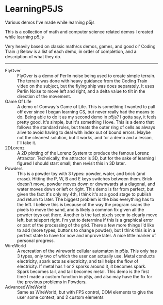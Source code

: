 # LearningP5JS
Various demos I've made while learning p5js

This is a collection of math and computer science related demos I created while learning p5.js

Very heavily based on classic math/cs demos, games, and good ol' Coding Train :)
Below is a list of each demo, in order of completion, and a description of what they do.

-------

<dl>
<dt>FlyOver</dt>
<dd>FlyOver is a demo of Perlin noise being used to create simple terrain. The terrain was done with heavy guidance from the Coding Train video on the subject, but the flying ship was does separately. It uses Perlin Noise to move left and right, and a delta value to tilt in the direction of the movement.</dd>
<dt>Game Of Life</dt>
<dd>A demo of Conway's Game of Life. This is something I wanted to pull off ever since I began learning CS, but never really had the means to do. Being able to do it as my second demo in p5js? I gotta say, it feels pretty good. It's simple, but it's something I love. This is a demo that follows the standard rules, but treats the outer ring of cells as always alive to avoid having to deal with index out of bound errors. Maybe not the cleanest solution, but it works, and for a demo and a lesson, I'll take it.</dd>
<dt>2DLorenz</dt>
<dd>A 2D plotting of the Lorenz System to produce the famous Lorenz Attractor. Technically, the attractor is 3D, but for the sake of learning I figured I should start small, then revisit this in 3D later.</dd>
<dt>Powders</dt>
<dd>This is a powder toy with 3 types: powder, water, and brick (and erase). Hitting the P, W, B and E keys switches between them. Brick doesn't move, powder moves down or downwards at a diagonal, and water moves down or left or right. This demo is far from perfect, but given the fact it's only my 4th, I think it's at a good stage to publish and return to later. The biggest problem is the bias everything has to the left. I believe this is because of the way the program scans the pixels to move the sand, and is likely a common fix given all the powder toys out there. Another is the fact pixels seem to clearly move left, but teleport right. I'm yet to determine if this is a graphical error or part of the processing of the grid. There a few more things I'd like to add (more types, buttons to change powder), but I think this is in a perfect state to have for now and improve later. A nice little marker of personal progress.</dd>
<dt>WireWorld</dt>
<dd>A recreation of the wireworld cellular automaton in p5js. This only has 3 types, only two of which the user can actually use. Metal conducts electricity, spark acts as electricity, and tail helps the flow of electricity. If metal has 1 or 2 sparks around it, it becomes spark. Spark becomes tail, and tail becomes metal. This demo is the first time I made a custom function in p5js, and also may have the fix for the previous problems in Powders.</dd>
  <dt>AdvancedWireWorld</dt>
  <dd>Same as WireWorld, but with FPS control, DOM elements to give the user some context, and 2 custom elements</dd>
  </dl>
